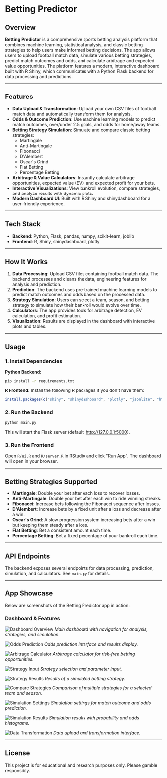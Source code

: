 # Betting Predictor

## Overview

**Betting Predictor** is a comprehensive sports betting analysis platform that combines machine learning, statistical analysis, and classic betting strategies to help users make informed betting decisions. The app allows users to upload football match data, simulate various betting strategies, predict match outcomes and odds, and calculate arbitrage and expected value opportunities. The platform features a modern, interactive dashboard built with R Shiny, which communicates with a Python Flask backend for data processing and predictions.

---

## Features

- **Data Upload & Transformation**: Upload your own CSV files of football match data and automatically transform them for analysis.
- **Odds & Outcome Prediction**: Use machine learning models to predict match outcomes, over/under 2.5 goals, and odds for home/away teams.
- **Betting Strategy Simulation**: Simulate and compare classic betting strategies:
  - Martingale
  - Anti-Martingale
  - Fibonacci
  - D'Alembert
  - Oscar's Grind
  - Flat Betting
  - Percentage Betting
- **Arbitrage & Value Calculators**: Instantly calculate arbitrage opportunities, expected value (EV), and expected profit for your bets.
- **Interactive Visualizations**: View bankroll evolution, compare strategies, and analyze results with dynamic plots.
- **Modern Dashboard UI**: Built with R Shiny and shinydashboard for a user-friendly experience.

---

## Tech Stack

- **Backend**: Python, Flask, pandas, numpy, scikit-learn, joblib
- **Frontend**: R, Shiny, shinydashboard, plotly

---

## How It Works

1. **Data Processing**: Upload CSV files containing football match data. The backend processes and cleans the data, engineering features for analysis and prediction.
2. **Prediction**: The backend uses pre-trained machine learning models to predict match outcomes and odds based on the processed data.
3. **Strategy Simulation**: Users can select a team, season, and betting strategy to simulate how their bankroll would evolve over time.
4. **Calculators**: The app provides tools for arbitrage detection, EV calculation, and profit estimation.
5. **Visualization**: Results are displayed in the dashboard with interactive plots and tables.

---

## Usage

### 1. Install Dependencies

**Python Backend:**
```bash
pip install -r requirements.txt
```

**R Frontend:**
Install the following R packages if you don't have them:
```R
install.packages(c("shiny", "shinydashboard", "plotly", "jsonlite", "httr", "readr"))
```

### 2. Run the Backend
```bash
python main.py
```
This will start the Flask server (default: http://127.0.0.1:5000).

### 3. Run the Frontend
Open `R/ui.R` and `R/server.R` in RStudio and click "Run App". The dashboard will open in your browser.

---

## Betting Strategies Supported
- **Martingale**: Double your bet after each loss to recover losses.
- **Anti-Martingale**: Double your bet after each win to ride winning streaks.
- **Fibonacci**: Increase bets following the Fibonacci sequence after losses.
- **D'Alembert**: Increase bets by a fixed unit after a loss and decrease after a win.
- **Oscar's Grind**: A slow progression system increasing bets after a win but keeping them steady after a loss.
- **Flat Betting**: Bet a consistent amount each time.
- **Percentage Betting**: Bet a fixed percentage of your bankroll each time.

---

## API Endpoints

The backend exposes several endpoints for data processing, prediction, simulation, and calculators. See `main.py` for details.

---

## App Showcase

Below are screenshots of the Betting Predictor app in action:

### Dashboard & Features

![Dashboard Overview](images/Screenshot%202025-07-03%20000308.png)
*Main dashboard with navigation for analysis, strategies, and simulation.*

![Odds Prediction](images/Screenshot%202025-07-03%20000404.png)
*Odds prediction interface and results display.*

![Arbitrage Calculator](images/Screenshot%202025-07-03%20000437.png)
*Arbitrage calculator for risk-free betting opportunities.*

![Strategy Input](images/Screenshot%202025-07-03%20000519.png)
*Strategy selection and parameter input.*

![Strategy Results](images/Screenshot%202025-07-03%20000536.png)
*Results of a simulated betting strategy.*

![Compare Strategies](images/Screenshot%202025-07-03%20000603.png)
*Comparison of multiple strategies for a selected team and season.*

![Simulation Settings](images/Screenshot%202025-07-03%20000619.png)
*Simulation settings for match outcome and odds prediction.*

![Simulation Results](images/Screenshot%202025-07-03%20000703.png)
*Simulation results with probability and odds histograms.*

![Data Transformation](images/Screenshot%202025-07-03%20000721.png)
*Data upload and transformation interface.*

---

## License

This project is for educational and research purposes only. Please gamble responsibly. 